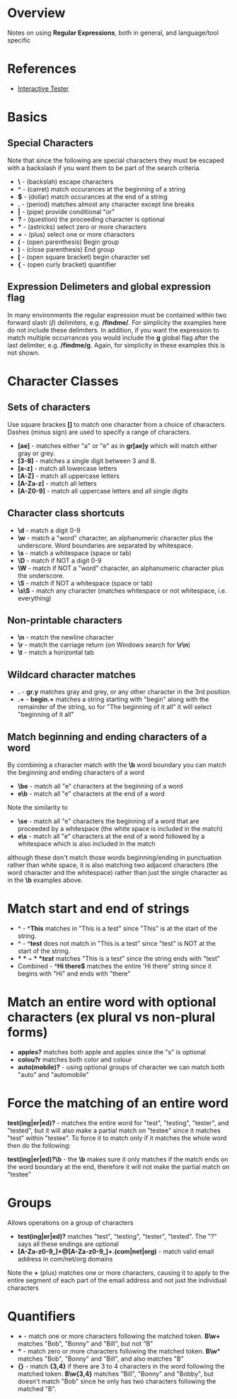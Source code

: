 # Overview

Notes on using **Regular Expressions**, both in general, and language/tool specific

# References

* [Interactive Tester](https://regexr.com/)

# Basics

## Special Characters

Note that since the following are special characters they must be escaped with a backslash if you want them to be part of the search criteria.

* **\\** - (backslah) escape characters
* **^** - (carret) match occurances at the beginning of a string
* **$** - (dollar) match occurances at the end of a string
* **.** - (period) matches almost any character except line breaks
* **|** - (pipe) provide conditional "or"
* **?** - (question) the proceeding character is optional
* **\*** - (astricks) select zero or more characters
* **+** - (plus) select one or more characters
* **\(** - (open parenthesis) Begin group
* **\)** - (close parenthesis) End group
* **\[** - (open square bracket) begin character set
* **\{** - (open curly bracket) quantifier

## Expression Delimeters and global expression flag

In many environments the regular expression must be contained within two forward slash (**/**) delimiters, e.g. **/findme/**.  For simplicity the examples here do not include these delimiters.  In addition, if you want the expression to match multiple occurrances you would include the **g** global flag after the last delimiter, e.g. **/findme/g**.  Again, for simplicity in these examples this is not shown.

# Character Classes

## Sets of characters

Use square brackes **\[\]** to match one character from a choice of characters.  Dashes (minus sign) are used to specify a range of characters.

* **\[ae\]** - matches either "a" or "e" as in **gr\[ae]y** which will match either gray or grey.
* **\[3-8\]** - matches a single digit between 3 and 8.
* **\[a-z\]** - match all lowercase letters
* **\[A-Z\]** - match all uppercase letters
* **\[A-Za-z\]** - match all letters
* **\[A-Z0-9\]** - match all uppercase letters and all single digits

## Character class shortcuts

* **\\d** - match a digit 0-9
* **\\w** - match a "word" character, an alphanumeric character plus the underscore.  Word boundaries are separated by whitespace.
* **\\s** - match a whitespace (space or tab)
* **\\D** - match if NOT a digit 0-9
* **\\W** - match if NOT a "word" character, an alphanumeric character plus the underscore.
* **\\S** - match if NOT a whitespace (space or tab)
* **\\s\\S** - match any character (matches whitespace or not whitespace, i.e. everything)

## Non-printable characters

* **\\n** - match the newline character
* **\\r** - match the carriage return (on Windows search for **\\r\\n**)
* **\\t** - match a horizontal tab

## Wildcard character matches

* **.** - **gr.y** matches gray and grey, or any other character in the 3rd position
* **.+** - **begin.+** matches a string starting with "begin" along with the remainder of the string, so for "The beginning of it all" it will select "beginning of it all"

## Match beginning and ending characters of a word

By combining a character match with the **\\b** word boundary you can match the beginning and ending characters of a word

* **\\be** - match all "e" characters at the beginning of a word
* **e\\b** - match all "e" characters at the end of a word

Note the similarity to

* **\\se** - match all "e" characters the beginning of a word that are proceeded by a whitespace (the white space is included in the match)
* **e\\s** - match all "e" characters at the end of a word followed by a whitespace which is also included in the match

although these don't match those words beginning/ending in punctuation rather than white space, it is also matching two adjacent characters (the word character and the whitespace) rather than just the single character as in the **\\b** examples above.

# Match start and end of strings

* **^** - **^This** matches in "This is a test" since "This" is at the start of the string.
* **^** - **^test** does not match in "This is a test" since "test" is NOT at the start of the string.
* **$** - **test$** matches "This is a test" since the string ends with "test"
* Combined - **^Hi there$** matches the entire 'Hi there" string since it begins with "Hi" and ends with "there"

# Match an entire word with optional characters (ex plural vs non-plural forms)

* **apples?** matches both apple and apples since the "s" is optional
* **colou?r** matches both color and colour
* **auto(mobile)?** - using optional groups of character we can match both "auto" and "automobile"

# Force the matching of an entire word

**test(ing|er|ed)?** - matches the entire word for "test", "testing", "tester", and "tested", but it will also make a partial match on "testee" since it matches "test" within "testee".  To force it to match only if it matches the whole word then do the following:

**test(ing|er|ed)?\\b** - the **\\b** makes sure it only matches if the match ends on the word boundary at the end, therefore it will not make the partial match on "testee" 

# Groups

Allows operations on a group of characters

* **test\(ing|er|ed)?** matches "test", "testing", "tester", "tested".  The "?" says all these endings are optional
* **\[A-Za-z0-9_\]+@\[A-Za-z0-9_\]+\.\(com|net|org\)** - match valid email address in com/net/org domains

Note the **+** (plus) matches one or more characters, causing it to apply to the entire segment of each part of the email address and not just the individual characters

# Quantifiers

* **+** - match one or more characters following the matched token.  **B\w+** matches "Bob", "Bonny" and "Bill", but not "B"
* **\*** - match zero or more characters following the matched token.  **B\w*** matches "Bob", "Bonny" and "Bill", and also matches "B"
* **\{\}** - match **\{3,4\}** if there are 3 to 4 characters in the word following the matched token.  **B\\w\{3,4\}** matches "Bill", "Bonny" and "Bobby", but doesn't match "Bob" since he only has two characters following the matched "B".

